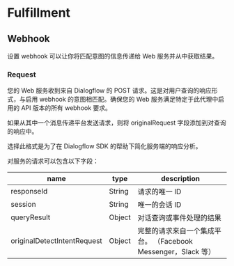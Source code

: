 # Fulfillment

## Webhook

设置 webhook 可以让你将匹配意图的信息传递给 Web 服务并从中获取结果。

### Request

您的 Web 服务收到来自 Dialogflow 的 POST 请求。这是对用户查询的响应形式，与启用 webhook 的意图相匹配。确保您的 Web 服务满足特定于此代理中启用的 API 版本的所有 webhook 要求。

如果从其中一个消息传递平台发送请求，则将 originalRequest 字段添加到对查询的响应中。

选择此格式是为了在 Dialogflow SDK 的帮助下简化服务端的响应分析。

对服务的请求可以包含以下字段：

| name                        | type   | description                                                   |
| --------------------------- | ------ | ------------------------------------------------------------- |
| responseId                  | String | 请求的唯一 ID                                                 |
| session                     | String | 唯一的会话 ID                                                 |
| queryResult                 | Object | 对话查询或事件处理的结果                                      |
| originalDetectIntentRequest | Object | 完整的请求来自一个集成平台。 （Facebook Messenger，Slack 等） |
